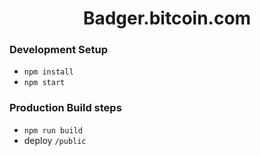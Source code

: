 <h1 align="center">
  Badger.bitcoin.com
</h1>

### Development Setup

- `npm install`
- `npm start`

### Production Build steps

- `npm run build`
- deploy `/public`
